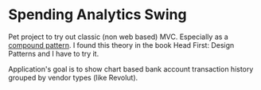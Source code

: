 # Spending Analytics Swing

Pet project to try out classic (non web based) MVC.
Especially as a [compound pattern](https://medium.com/@charithavenkataraju/model-view-controller-mvc-ba6c07dff565).
I found this theory in the book Head First: Design Patterns
and I have to try it.

Application's goal is to show chart based bank account transaction history 
grouped by vendor types (like Revolut).